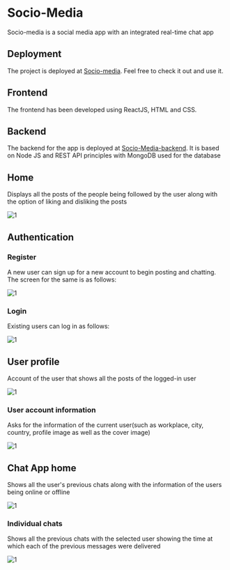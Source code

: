 # Socio-Media
Socio-media is a social media app with an integrated real-time chat app 
## Deployment
The project is deployed at [Socio-media](). Feel free to check it out and use it.
## Frontend
The frontend has been developed using ReactJS, HTML and CSS.
## Backend
The backend for the app is deployed at [Socio-Media-backend](). It is based on Node JS and REST API principles with MongoDB used for the database
## Home
Displays all the posts of the people being followed by the user along with the option of liking and disliking the posts

![1](https://github.com/virajrodge5/Socio-Media/assets/99235371/a321e693-d173-4220-b350-41722a21782d)


## Authentication
### Register
A new user can sign up for a new account to begin posting and chatting. The screen for the same is as follows:

![1](https://github.com/virajrodge5/Socio-Media/assets/99235371/8d0a0019-2d2c-4627-ac8f-b4002d3422d0)


### Login
Existing users can log in as follows:

![1](https://github.com/virajrodge5/Socio-Media/assets/99235371/73279f40-6572-4fe8-9024-2f512814d50c)


## User profile
Account of the user that shows all the posts of the logged-in user

![1](https://github.com/virajrodge5/Socio-Media/assets/99235371/9a7a0c15-4011-46c6-9df4-c914bdac2996)


### User account information
Asks for the information of the current user(such as workplace, city, country, profile image as well as the cover image)

![1](https://github.com/virajrodge5/Socio-Media/assets/99235371/02e011bc-471f-4185-98de-918ddce70d59)


## Chat App home
Shows all the user's previous chats along with the information of the users being online or offline

![1](https://github.com/virajrodge5/Socio-Media/assets/99235371/6e1a62b8-e22c-468c-ba07-ec198e737a36)


### Individual chats
Shows all the previous chats with the selected user showing the time at which each of the previous messages were delivered

![1](https://github.com/virajrodge5/Socio-Media/assets/99235371/8834b4c8-1c46-46f9-9439-793982023892)

